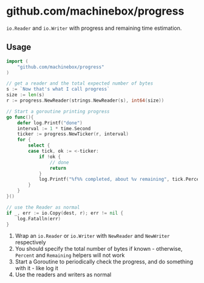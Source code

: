 # github.com/machinebox/progress

`io.Reader` and `io.Writer` with progress and remaining time estimation.

## Usage

```go
import (
	"github.com/machinebox/progress"
)

// get a reader and the total expected number of bytes
s := `Now that's what I call progress`
size := len(s)
r := progress.NewReader(strings.NewReader(s), int64(size))

// Start a goroutine printing progress
go func(){
	defer log.Printf("done")
	interval := 1 * time.Second
	ticker := progress.NewTicker(r, interval)
	for {
		select {
		case tick, ok := <-ticker:
			if !ok {
				// done
				return
			}
			log.Printf("%f%% completed, about %v remaining", tick.Percent(). tick.Remaining())
		}
	}
}()

// use the Reader as normal
if _, err := io.Copy(dest, r); err != nil {
	log.Fatalln(err)
}
```

1. Wrap an `io.Reader` or `io.Writer` with `NewReader` and `NewWriter` respectively
1. You should specify the total number of bytes if known - otherwise, `Percent` and `Remaining` helpers will not work
1. Start a Goroutine to periodically check the progress, and do something with it - like log it
1. Use the readers and writers as normal
